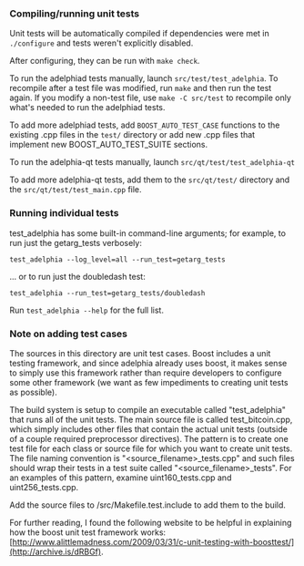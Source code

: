 ### Compiling/running unit tests

Unit tests will be automatically compiled if dependencies were met in `./configure`
and tests weren't explicitly disabled.

After configuring, they can be run with `make check`.

To run the adelphiad tests manually, launch `src/test/test_adelphia`. To recompile
after a test file was modified, run `make` and then run the test again. If you
modify a non-test file, use `make -C src/test` to recompile only what's needed
to run the adelphiad tests.

To add more adelphiad tests, add `BOOST_AUTO_TEST_CASE` functions to the existing
.cpp files in the `test/` directory or add new .cpp files that
implement new BOOST_AUTO_TEST_SUITE sections.

To run the adelphia-qt tests manually, launch `src/qt/test/test_adelphia-qt`

To add more adelphia-qt tests, add them to the `src/qt/test/` directory and
the `src/qt/test/test_main.cpp` file.

### Running individual tests

test_adelphia has some built-in command-line arguments; for
example, to run just the getarg_tests verbosely:

    test_adelphia --log_level=all --run_test=getarg_tests

... or to run just the doubledash test:

    test_adelphia --run_test=getarg_tests/doubledash

Run `test_adelphia --help` for the full list.

### Note on adding test cases

The sources in this directory are unit test cases.  Boost includes a
unit testing framework, and since adelphia already uses boost, it makes
sense to simply use this framework rather than require developers to
configure some other framework (we want as few impediments to creating
unit tests as possible).

The build system is setup to compile an executable called "test_adelphia"
that runs all of the unit tests.  The main source file is called
test_bitcoin.cpp, which simply includes other files that contain the
actual unit tests (outside of a couple required preprocessor
directives).  The pattern is to create one test file for each class or
source file for which you want to create unit tests.  The file naming
convention is "<source_filename>_tests.cpp" and such files should wrap
their tests in a test suite called "<source_filename>_tests".  For an
examples of this pattern, examine uint160_tests.cpp and
uint256_tests.cpp.

Add the source files to /src/Makefile.test.include to add them to the build.

For further reading, I found the following website to be helpful in
explaining how the boost unit test framework works:
[http://www.alittlemadness.com/2009/03/31/c-unit-testing-with-boosttest/](http://archive.is/dRBGf).
